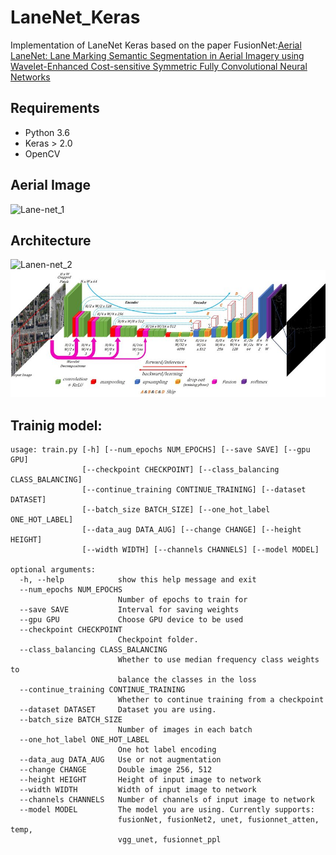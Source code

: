 # LaneNet_Keras


Implementation of LaneNet Keras based on the paper FusionNet:[Aerial LaneNet: Lane Marking Semantic
Segmentation in Aerial Imagery using
Wavelet-Enhanced Cost-sensitive Symmetric Fully
Convolutional Neural Networks](https://arxiv.org/pdf/1803.06904.pdf)

## Requirements

* Python 3.6
* Keras > 2.0
* OpenCV

## Aerial Image

![Lane-net_1](Images/images2.jpeg)


## Architecture

![Lanen-net_2](Images/image.png)
![Lanen-net_3](Images/lanenet.png)




## Trainig model:
```
usage: train.py [-h] [--num_epochs NUM_EPOCHS] [--save SAVE] [--gpu GPU]
                [--checkpoint CHECKPOINT] [--class_balancing CLASS_BALANCING]
                [--continue_training CONTINUE_TRAINING] [--dataset DATASET]
                [--batch_size BATCH_SIZE] [--one_hot_label ONE_HOT_LABEL]
                [--data_aug DATA_AUG] [--change CHANGE] [--height HEIGHT]
                [--width WIDTH] [--channels CHANNELS] [--model MODEL]

optional arguments:
  -h, --help            show this help message and exit
  --num_epochs NUM_EPOCHS
                        Number of epochs to train for
  --save SAVE           Interval for saving weights
  --gpu GPU             Choose GPU device to be used
  --checkpoint CHECKPOINT
                        Checkpoint folder.
  --class_balancing CLASS_BALANCING
                        Whether to use median frequency class weights to
                        balance the classes in the loss
  --continue_training CONTINUE_TRAINING
                        Whether to continue training from a checkpoint
  --dataset DATASET     Dataset you are using.
  --batch_size BATCH_SIZE
                        Number of images in each batch
  --one_hot_label ONE_HOT_LABEL
                        One hot label encoding
  --data_aug DATA_AUG   Use or not augmentation
  --change CHANGE       Double image 256, 512
  --height HEIGHT       Height of input image to network
  --width WIDTH         Width of input image to network
  --channels CHANNELS   Number of channels of input image to network
  --model MODEL         The model you are using. Currently supports:
                        fusionNet, fusionNet2, unet, fusionnet_atten, temp,
                        vgg_unet, fusionnet_ppl
